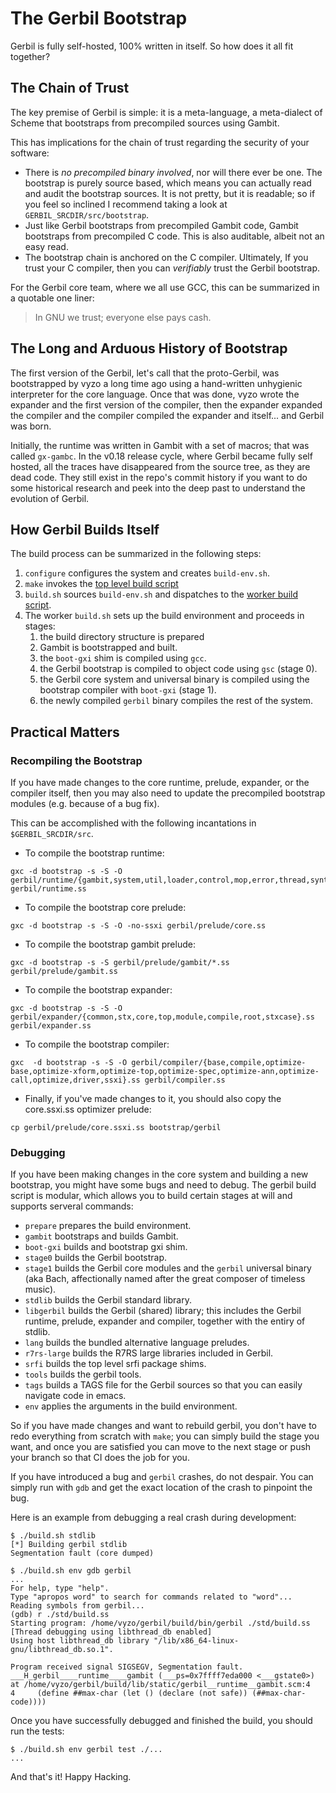 # The Gerbil Bootstrap

Gerbil is fully self-hosted, 100% written in itself. So how does it
all fit together?

## The Chain of Trust

The key premise of Gerbil is simple: it is a meta-language, a
meta-dialect of Scheme that bootstraps from precompiled sources using
Gambit.

This has implications for the chain of trust regarding the security of
your software:
- There is _no precompiled binary involved_, nor will there ever be
  one. The bootstrap is purely source based, which means you can
  actually read and audit the bootstrap sources. It is not pretty, but
  it is readable; so if you feel so inclined I recommend taking a look
  at `GERBIL_SRCDIR/src/bootstrap`.
- Just like Gerbil bootstraps from precompiled Gambit code, Gambit
  bootstraps from precompiled C code. This is also auditable, albeit
  not an easy read.
- The bootstrap chain is anchored on the C compiler. Ultimately, If
  you trust your C compiler, then you can _verifiably_ trust the
  Gerbil bootstrap.

For the Gerbil core team, where we all use GCC, this can be
summarized in a quotable one liner:

> In GNU we trust; everyone else pays cash.

## The Long and Arduous History of Bootstrap

The first version of the Gerbil, let's call that the proto-Gerbil, was
bootstrapped by vyzo a long time ago using a hand-written unhygienic
interpreter for the core language.  Once that was done, vyzo wrote the
expander and the first version of the compiler, then the expander
expanded the compiler and the compiler compiled the expander and
itself... and Gerbil was born.

Initially, the runtime was written in Gambit with a set of macros;
that was called `gx-gambc`.  In the v0.18 release cycle, where Gerbil
became fully self hosted, all the traces have disappeared from the
source tree, as they are dead code. They still exist in the
repo's commit history if you want to do some historical research and
peek into the deep past to understand the evolution of Gerbil.


## How Gerbil Builds Itself

The build process can be summarized in the following steps:
1. `configure` configures the system and creates `build-env.sh`.
2. `make` invokes the [top level build script](https://github.com/mighty-gerbils/gerbil/blob/master/build.sh)
3. `build.sh` sources `build-env.sh` and dispatches to the [worker build script](https://github.com/mighty-gerbils/gerbil/blob/master/src/build.sh).
4. The worker `build.sh` sets up the build environment and proceeds in stages:
   1. the build directory structure is prepared
   2. Gambit is bootstrapped and built.
   3. the `boot-gxi` shim is compiled using `gcc`.
   4. the Gerbil bootstrap is compiled to object code using `gsc` (stage 0).
   5. the Gerbil core system and universal binary is compiled using the bootstrap compiler with `boot-gxi` (stage 1).
   6. the newly compiled `gerbil` binary compiles the rest of the system.


## Practical Matters

### Recompiling the Bootstrap
If you have made changes to the core runtime, prelude, expander, or
the compiler itself, then you may also need to update the precompiled
bootstrap modules (e.g. because of a bug fix).

This can be accomplished with the following incantations in `$GERBIL_SRCDIR/src`.

- To compile the bootstrap runtime:
```
gxc -d bootstrap -s -S -O gerbil/runtime/{gambit,system,util,loader,control,mop,error,thread,syntax,eval,repl,init}.ss gerbil/runtime.ss
```

- To compile the bootstrap core prelude:
```
gxc -d bootstrap -s -S -O -no-ssxi gerbil/prelude/core.ss
```

- To compile the bootstrap gambit prelude:
```
gxc -d bootstrap -s -S gerbil/prelude/gambit/*.ss gerbil/prelude/gambit.ss
```

- To compile the bootstrap expander:
```
gxc -d bootstrap -s -S -O gerbil/expander/{common,stx,core,top,module,compile,root,stxcase}.ss gerbil/expander.ss
```

- To compile the bootstrap compiler:
```
gxc  -d bootstrap -s -S -O gerbil/compiler/{base,compile,optimize-base,optimize-xform,optimize-top,optimize-spec,optimize-ann,optimize-call,optimize,driver,ssxi}.ss gerbil/compiler.ss
```

- Finally, if you've made changes to it, you should also copy the core.ssxi.ss optimizer prelude:
```
cp gerbil/prelude/core.ssxi.ss bootstrap/gerbil
```

### Debugging

If you have been making changes in the core system and building a new
bootstrap, you might have some bugs and need to debug. The gerbil
build script is modular, which allows you to build certain stages at
will and supports serveral commands:
- `prepare` prepares the build environment.
- `gambit` bootstraps and builds Gambit.
- `boot-gxi` builds and bootstrap gxi shim.
- `stage0` builds the Gerbil bootstrap.
- `stage1` builds the Gerbil core modules and the `gerbil` universal
  binary (aka Bach, affectionally named after the great composer of
  timeless music).
- `stdlib` builds the Gerbil standard library.
- `libgerbil` builds the Gerbil (shared) library; this includes the
  Gerbil runtime, prelude, expander and compiler, together with the
  entiry of stdlib.
- `lang` builds the bundled alternative language preludes.
- `r7rs-large` builds the R7RS large libraries included in Gerbil.
- `srfi` builds the top level srfi package shims.
- `tools` builds the gerbil tools.
- `tags` builds a TAGS file for the Gerbil sources so that you can
  easily navigate code in emacs.
- `env` applies the arguments in the build environment.

So if you have made changes and want to rebuild gerbil, you don't have
to redo everything from scratch with `make`; you can simply build the
stage you want, and once you are satisfied you can move to the next
stage or push your branch so that CI does the job for you.

If you have introduced a bug and `gerbil` crashes, do not despair. You
can simply run with `gdb` and get the exact location of the crash to
pinpoint the bug.

Here is an example from debugging a real crash during development:
```
$ ./build.sh stdlib
[*] Building gerbil stdlib
Segmentation fault (core dumped)

$ ./build.sh env gdb gerbil
...
For help, type "help".
Type "apropos word" to search for commands related to "word"...
Reading symbols from gerbil...
(gdb) r ./std/build.ss
Starting program: /home/vyzo/gerbil/build/bin/gerbil ./std/build.ss
[Thread debugging using libthread_db enabled]
Using host libthread_db library "/lib/x86_64-linux-gnu/libthread_db.so.1".

Program received signal SIGSEGV, Segmentation fault.
___H_gerbil____runtime____gambit (___ps=0x7ffff7eda000 <___gstate0>) at /home/vyzo/gerbil/build/lib/static/gerbil__runtime__gambit.scm:4
4	  (define ##max-char (let () (declare (not safe)) (##max-char-code))))
```

Once you have successfully debugged and finished the build, you should run the tests:
```
$ ./build.sh env gerbil test ./...
...
```

And that's it! Happy Hacking.
